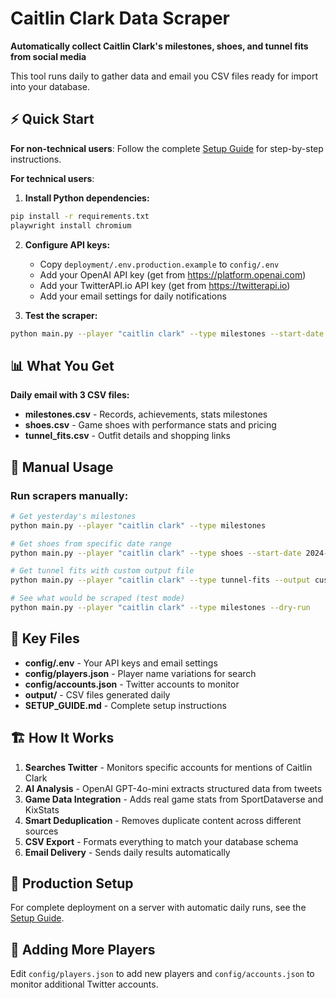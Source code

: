 # Caitlin Clark Data Scraper

**Automatically collect Caitlin Clark's milestones, shoes, and tunnel fits from social media**

This tool runs daily to gather data and email you CSV files ready for import into your database.

## ⚡ Quick Start

**For non-technical users**: Follow the complete [Setup Guide](SETUP_GUIDE.md) for step-by-step instructions.

**For technical users**:

1. **Install Python dependencies:**
```bash
pip install -r requirements.txt
playwright install chromium
```

2. **Configure API keys:**
   - Copy `deployment/.env.production.example` to `config/.env`
   - Add your OpenAI API key (get from https://platform.openai.com)
   - Add your TwitterAPI.io API key (get from https://twitterapi.io)
   - Add your email settings for daily notifications

3. **Test the scraper:**
```bash
python main.py --player "caitlin clark" --type milestones --start-date 2024-10-01 --end-date 2024-10-01
```

## 📊 What You Get

**Daily email with 3 CSV files:**
- **milestones.csv** - Records, achievements, stats milestones
- **shoes.csv** - Game shoes with performance stats and pricing
- **tunnel_fits.csv** - Outfit details and shopping links

## 🔧 Manual Usage

### Run scrapers manually:
```bash
# Get yesterday's milestones
python main.py --player "caitlin clark" --type milestones

# Get shoes from specific date range
python main.py --player "caitlin clark" --type shoes --start-date 2024-04-01 --end-date 2024-08-27

# Get tunnel fits with custom output file
python main.py --player "caitlin clark" --type tunnel-fits --output custom_fits.csv

# See what would be scraped (test mode)
python main.py --player "caitlin clark" --type milestones --dry-run
```

## 📁 Key Files

- **config/.env** - Your API keys and email settings
- **config/players.json** - Player name variations for search
- **config/accounts.json** - Twitter accounts to monitor
- **output/** - CSV files generated daily
- **SETUP_GUIDE.md** - Complete setup instructions

## 🏗️ How It Works

1. **Searches Twitter** - Monitors specific accounts for mentions of Caitlin Clark
2. **AI Analysis** - OpenAI GPT-4o-mini extracts structured data from tweets
3. **Game Data Integration** - Adds real game stats from SportDataverse and KixStats
4. **Smart Deduplication** - Removes duplicate content across different sources
5. **CSV Export** - Formats everything to match your database schema
6. **Email Delivery** - Sends daily results automatically

## 🚀 Production Setup

For complete deployment on a server with automatic daily runs, see the [Setup Guide](SETUP_GUIDE.md).

## 👥 Adding More Players

Edit `config/players.json` to add new players and `config/accounts.json` to monitor additional Twitter accounts.